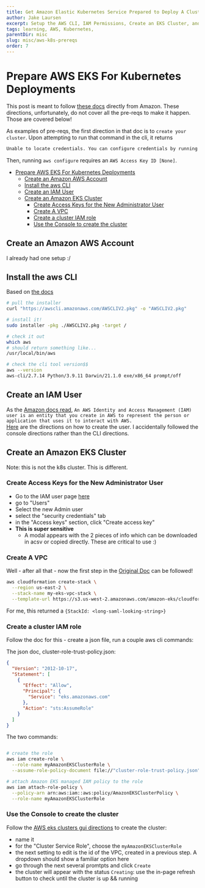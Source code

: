 ```yaml
---
title: Get Amazon Elastic Kubernetes Service Prepared to Deploy A Cluster
author: Jake Laursen
excerpt: Setup the AWS CLI, IAM Permissions, Create an EKS Cluster, and more
tags: learning, AWS, Kubernetes, 
parentDir: misc
slug: misc/aws-k8s-prereqs
order: 7
---
```


# Prepare AWS EKS For Kubernetes Deployments
This post is meant to follow [these docs](https://docs.aws.amazon.com/eks/latest/userguide/getting-started-console.html) directly from Amazon. These directions, unfortunately, do not cover all the pre-reqs to make it happen. Those are covered below!  

As examples of pre-reqs, the first direction in that doc is to `create your cluster`. Upon attempting to run that command in the cli, it returns  
```bash
Unable to locate credentials. You can configure credentials by running "aws configure".
```

Then, running `aws configure` requires an `AWS Access Key ID [None]`.  

- [Prepare AWS EKS For Kubernetes Deployments](#prepare-aws-eks-for-kubernetes-deployments)
  - [Create an Amazon AWS Account](#create-an-amazon-aws-account)
  - [Install the aws CLI](#install-the-aws-cli)
  - [Create an IAM User](#create-an-iam-user)
  - [Create an Amazon EKS Cluster](#create-an-amazon-eks-cluster)
    - [Create Access Keys for the New Administrator User](#create-access-keys-for-the-new-administrator-user)
    - [Create A VPC](#create-a-vpc)
    - [Create a cluster IAM role](#create-a-cluster-iam-role)
    - [Use the Console to create the cluster](#use-the-console-to-create-the-cluster)
## Create an Amazon AWS Account
I already had one setup :/ 

## Install the aws CLI
Based on [the docs](https://docs.aws.amazon.com/cli/latest/userguide/getting-started-install.html)
```bash
# pull the installer
curl "https://awscli.amazonaws.com/AWSCLIV2.pkg" -o "AWSCLIV2.pkg"

# install it!
sudo installer -pkg ./AWSCLIV2.pkg -target /

# check it out
which aws
# should return something like...
/usr/local/bin/aws

# check the cli tool version$$
aws --version
aws-cli/2.7.14 Python/3.9.11 Darwin/21.1.0 exe/x86_64 prompt/off
```

## Create an IAM User 
As the [Amazon docs read](https://docs.aws.amazon.com/IAM/latest/UserGuide/id_users.html),
`An AWS Identity and Access Management (IAM) user is an entity that you create in AWS to represent the person or application that uses it to interact with AWS.`  
[Here](https://docs.aws.amazon.com/IAM/latest/UserGuide/getting-started_create-admin-group.html) are the directions on how to create the user. I  accidentally followed the console directions rather than the CLI directions.  


## Create an Amazon EKS Cluster
Note: this is not the k8s cluster. This is different.  

### Create Access Keys for the New Administrator User
- Go to the IAM user page [here](https://console.aws.amazon.com/iam/?&state=hashArgs%23)
- go to "Users"
- Select the new Admin user
- select the "security credentials" tab
- in the "Access keys" section, click "Create access key"
- **This is super sensitive**
  - A modal appears with the 2 pieces of info which can be downloaded in acsv or copied directly. These are critical to use :) 

### Create A VPC
Well - after all that - now the first step in the [Original Doc](https://docs.aws.amazon.com/eks/latest/userguide/getting-started-console.html) can be followed!

```bash
aws cloudformation create-stack \
  --region us-east-2 \
  --stack-name my-eks-vpc-stack \
  --template-url https://s3.us-west-2.amazonaws.com/amazon-eks/cloudformation/2020-10-29/amazon-eks-vpc-private-subnets.yaml
```
For me, this returned a `{StackId: <long-saml-looking-string>}`

### Create a cluster IAM role
Follow the doc for this - create a json file, run a couple aws cli commands:  

The json doc, cluster-role-trust-policy.json:
```json
{
  "Version": "2012-10-17",
  "Statement": [
    {
      "Effect": "Allow",
      "Principal": {
        "Service": "eks.amazonaws.com"
      },
      "Action": "sts:AssumeRole"
    }
  ]
}
```
The two commands:
```bash

# create the role
aws iam create-role \
  --role-name myAmazonEKSClusterRole \
  --assume-role-policy-document file://"cluster-role-trust-policy.json"

# attach Amazon EKS managed IAM policy to the role
aws iam attach-role-policy \
  --policy-arn arn:aws:iam::aws:policy/AmazonEKSClusterPolicy \
  --role-name myAmazonEKSClusterRole
```

### Use the Console to create the cluster
Follow the [AWS eks clusters gui directions](https://console.aws.amazon.com/eks/home#/clusters) to create the cluster:
- name it
- for the "Cluster Service Role", choose the `myAmazonEKSClusterRole`
- the next setting to edit is the id of the VPC, created in a previous step. A dropdown should show a familiar option here
- go through the next several promtpts and click `Create`
- the cluster will appear with the status `Creating`: use the in-page refresh button to check until the cluster is up && running

